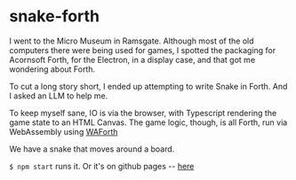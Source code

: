 # snake-forth

I went to the Micro Museum in Ramsgate. Although most of the old computers there were being used for games, I spotted the packaging
for Acornsoft Forth, for the Electron, in a display case, and that got me wondering about Forth.

To cut a long story short, I ended up attempting to write Snake in Forth. And I asked an LLM to help me.

To keep myself sane, IO is via the browser, with Typescript rendering the game state to an HTML Canvas. The game logic, though, is all Forth, 
run via WebAssembly using [WAForth](https://github.com/remko/waforth)

We have a snake that moves around a board.

`$ npm start` runs it. Or it's on github pages -- [here](https://ukslim.github.io/snake-forth/)
